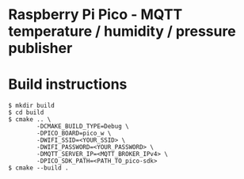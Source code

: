 # Raspberry Pi Pico - MQTT temperature / humidity / pressure publisher

# Build instructions

```
$ mkdir build
$ cd build
$ cmake .. \
        -DCMAKE_BUILD_TYPE=Debug \
        -DPICO_BOARD=pico_w \ 
        -DWIFI_SSID=<YOUR_SSID> \ 
        -DWIFI_PASSWORD=<YOUR_PASSWORD> \ 
        -DMQTT_SERVER_IP=<MQTT_BROKER_IPv4> \
        -DPICO_SDK_PATH=<PATH_TO_pico-sdk>
$ cmake --build .
